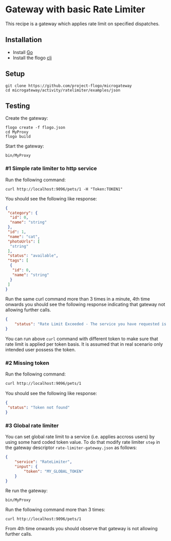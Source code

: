 # Gateway with basic Rate Limiter
This recipe is a gateway which applies rate limit on specified dispatches.

## Installation
* Install [Go](https://golang.org/)
* Install the flogo [cli](https://github.com/project-flogo/cli)

## Setup
```
git clone https://github.com/project-flogo/microgateway
cd microgateway/activity/ratelimiter/examples/json
```

## Testing
Create the gateway:
```
flogo create -f flogo.json
cd MyProxy
flogo build
```

Start the gateway:
```
bin/MyProxy
```

### #1 Simple rate limiter to http service

Run the following command:
```
curl http://localhost:9096/pets/1 -H "Token:TOKEN1"
```

You should see the following like response:
```json
{
 "category": {
  "id": 0,
  "name": "string"
 },
 "id": 1,
 "name": "cat",
 "photoUrls": [
  "string"
 ],
 "status": "available",
 "tags": [
  {
   "id": 0,
   "name": "string"
  }
 ]
}
```

Run the same curl command more than 3 times in a minute, 4th time onwards you should see the following response indicating that gateway not allowing further calls.

```json
{
    "status": "Rate Limit Exceeded - The service you have requested is over the allowed limit."
}
```

You can run above `curl` command with different token to make sure that rate limit is applied per token basis. It is assumed that in real scenario only intended user possess the token.

### #2 Missing token

Run the following command:
```bash
curl http://localhost:9096/pets/1
```

You should see the following like response:
```json
{
 "status": "Token not found"
}
```

### #3 Global rate limiter
You can set global rate limit to a service (i.e. applies accross users) by using some hard coded token value. To do that modify rate limiter `step` in the gateway descriptor `rate-limiter-gateway.json` as follows:
```json
{
    "service": "RateLimiter",
    "input": {
        "token": "MY_GLOBAL_TOKEN"
    }
}
```

Re run the gateway:
```
bin/MyProxy
```

Run the following command more than 3 times:
```
curl http://localhost:9096/pets/1
```

From 4th time onwards you should observe that gateway is not allowing further calls.
